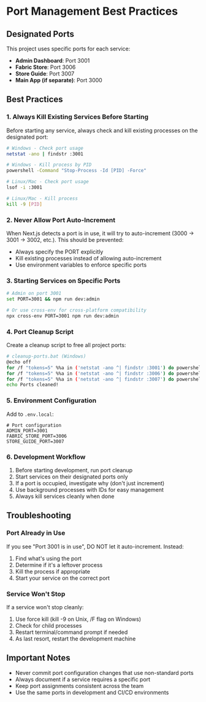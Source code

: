 # Port Management Best Practices

## Designated Ports

This project uses specific ports for each service:

- **Admin Dashboard**: Port 3001
- **Fabric Store**: Port 3006
- **Store Guide**: Port 3007
- **Main App (if separate)**: Port 3000

## Best Practices

### 1. Always Kill Existing Services Before Starting

Before starting any service, always check and kill existing processes on the designated port:

```bash
# Windows - Check port usage
netstat -ano | findstr :3001

# Windows - Kill process by PID
powershell -Command "Stop-Process -Id [PID] -Force"

# Linux/Mac - Check port usage
lsof -i :3001

# Linux/Mac - Kill process
kill -9 [PID]
```

### 2. Never Allow Port Auto-Increment

When Next.js detects a port is in use, it will try to auto-increment (3000 → 3001 → 3002, etc.). This should be prevented:

- Always specify the PORT explicitly
- Kill existing processes instead of allowing auto-increment
- Use environment variables to enforce specific ports

### 3. Starting Services on Specific Ports

```bash
# Admin on port 3001
set PORT=3001 && npm run dev:admin

# Or use cross-env for cross-platform compatibility
npx cross-env PORT=3001 npm run dev:admin
```

### 4. Port Cleanup Script

Create a cleanup script to free all project ports:

```bash
# cleanup-ports.bat (Windows)
@echo off
for /f "tokens=5" %%a in ('netstat -ano ^| findstr :3001') do powershell -Command "Stop-Process -Id %%a -Force" 2>nul
for /f "tokens=5" %%a in ('netstat -ano ^| findstr :3006') do powershell -Command "Stop-Process -Id %%a -Force" 2>nul
for /f "tokens=5" %%a in ('netstat -ano ^| findstr :3007') do powershell -Command "Stop-Process -Id %%a -Force" 2>nul
echo Ports cleaned!
```

### 5. Environment Configuration

Add to `.env.local`:
```env
# Port configuration
ADMIN_PORT=3001
FABRIC_STORE_PORT=3006
STORE_GUIDE_PORT=3007
```

### 6. Development Workflow

1. Before starting development, run port cleanup
2. Start services on their designated ports only
3. If a port is occupied, investigate why (don't just increment)
4. Use background processes with IDs for easy management
5. Always kill services cleanly when done

## Troubleshooting

### Port Already in Use

If you see "Port 3001 is in use", DO NOT let it auto-increment. Instead:

1. Find what's using the port
2. Determine if it's a leftover process
3. Kill the process if appropriate
4. Start your service on the correct port

### Service Won't Stop

If a service won't stop cleanly:

1. Use force kill (kill -9 on Unix, /F flag on Windows)
2. Check for child processes
3. Restart terminal/command prompt if needed
4. As last resort, restart the development machine

## Important Notes

- Never commit port configuration changes that use non-standard ports
- Always document if a service requires a specific port
- Keep port assignments consistent across the team
- Use the same ports in development and CI/CD environments